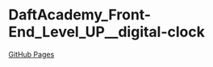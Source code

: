 # DaftAcademy_Front-End_Level_UP__digital-clock

[GitHub Pages][link]

[link]: https://martynamas.github.io/daftacademy_front-end_level-up__digital-clock/

